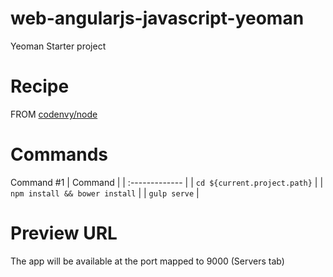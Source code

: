 # web-angularjs-javascript-yeoman
Yeoman Starter project

# Recipe

FROM [codenvy/node](https://hub.docker.com/r/codenvy/node/)

# Commands

Command #1
| Command  |
| :------------- |
| `cd ${current.project.path}` |
| `npm install && bower install` |
| `gulp serve` |


# Preview URL

The app will be available at the port mapped to 9000 (Servers tab)
